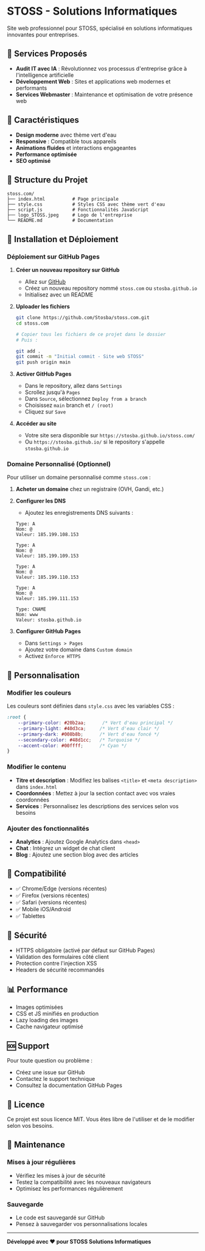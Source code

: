 # STOSS - Solutions Informatiques

Site web professionnel pour STOSS, spécialisé en solutions informatiques innovantes pour entreprises.

## 🚀 Services Proposés

- **Audit IT avec IA** : Révolutionnez vos processus d'entreprise grâce à l'intelligence artificielle
- **Développement Web** : Sites et applications web modernes et performants
- **Services Webmaster** : Maintenance et optimisation de votre présence web

## 🎨 Caractéristiques

- **Design moderne** avec thème vert d'eau
- **Responsive** : Compatible tous appareils
- **Animations fluides** et interactions engageantes
- **Performance optimisée** 
- **SEO optimisé**

## 📁 Structure du Projet

```
stoss.com/
├── index.html          # Page principale
├── style.css           # Styles CSS avec thème vert d'eau
├── script.js           # Fonctionnalités JavaScript
├── logo_STOSS.jpeg     # Logo de l'entreprise
└── README.md           # Documentation
```

## 🔧 Installation et Déploiement

### Déploiement sur GitHub Pages

1. **Créer un nouveau repository sur GitHub**
   - Allez sur [GitHub](https://github.com/Stosba)
   - Créez un nouveau repository nommé `stoss.com` ou `stosba.github.io`
   - Initialisez avec un README

2. **Uploader les fichiers**
   ```bash
   git clone https://github.com/Stosba/stoss.com.git
   cd stoss.com
   
   # Copier tous les fichiers de ce projet dans le dossier
   # Puis :
   
   git add .
   git commit -m "Initial commit - Site web STOSS"
   git push origin main
   ```

3. **Activer GitHub Pages**
   - Dans le repository, allez dans `Settings`
   - Scrollez jusqu'à `Pages`
   - Dans `Source`, sélectionnez `Deploy from a branch`
   - Choisissez `main` branch et `/ (root)`
   - Cliquez sur `Save`

4. **Accéder au site**
   - Votre site sera disponible sur `https://stosba.github.io/stoss.com/`
   - Ou `https://stosba.github.io/` si le repository s'appelle `stosba.github.io`

### Domaine Personnalisé (Optionnel)

Pour utiliser un domaine personnalisé comme `stoss.com` :

1. **Acheter un domaine** chez un registraire (OVH, Gandi, etc.)

2. **Configurer les DNS**
   - Ajoutez les enregistrements DNS suivants :
   ```
   Type: A
   Nom: @
   Valeur: 185.199.108.153
   
   Type: A
   Nom: @
   Valeur: 185.199.109.153
   
   Type: A
   Nom: @
   Valeur: 185.199.110.153
   
   Type: A
   Nom: @
   Valeur: 185.199.111.153
   
   Type: CNAME
   Nom: www
   Valeur: stosba.github.io
   ```

3. **Configurer GitHub Pages**
   - Dans `Settings > Pages`
   - Ajoutez votre domaine dans `Custom domain`
   - Activez `Enforce HTTPS`

## 🎯 Personnalisation

### Modifier les couleurs
Les couleurs sont définies dans `style.css` avec les variables CSS :
```css
:root {
    --primary-color: #20b2aa;      /* Vert d'eau principal */
    --primary-light: #40d3ca;     /* Vert d'eau clair */
    --primary-dark: #008b8b;      /* Vert d'eau foncé */
    --secondary-color: #48d1cc;   /* Turquoise */
    --accent-color: #00ffff;      /* Cyan */
}
```

### Modifier le contenu
- **Titre et description** : Modifiez les balises `<title>` et `<meta description>` dans `index.html`
- **Coordonnées** : Mettez à jour la section contact avec vos vraies coordonnées
- **Services** : Personnalisez les descriptions des services selon vos besoins

### Ajouter des fonctionnalités
- **Analytics** : Ajoutez Google Analytics dans `<head>`
- **Chat** : Intégrez un widget de chat client
- **Blog** : Ajoutez une section blog avec des articles

## 📱 Compatibilité

- ✅ Chrome/Edge (versions récentes)
- ✅ Firefox (versions récentes)  
- ✅ Safari (versions récentes)
- ✅ Mobile iOS/Android
- ✅ Tablettes

## 🔐 Sécurité

- HTTPS obligatoire (activé par défaut sur GitHub Pages)
- Validation des formulaires côté client
- Protection contre l'injection XSS
- Headers de sécurité recommandés

## 📊 Performance

- Images optimisées
- CSS et JS minifiés en production
- Lazy loading des images
- Cache navigateur optimisé

## 🆘 Support

Pour toute question ou problème :
- Créez une issue sur GitHub
- Contactez le support technique
- Consultez la documentation GitHub Pages

## 📄 Licence

Ce projet est sous licence MIT. Vous êtes libre de l'utiliser et de le modifier selon vos besoins.

## 🔄 Maintenance

### Mises à jour régulières
- Vérifiez les mises à jour de sécurité
- Testez la compatibilité avec les nouveaux navigateurs
- Optimisez les performances régulièrement

### Sauvegarde
- Le code est sauvegardé sur GitHub
- Pensez à sauvegarder vos personnalisations locales

---

**Développé avec ❤️ pour STOSS Solutions Informatiques** 